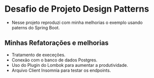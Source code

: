 # Desafio de Projeto Design Patterns 

- Nesse projeto reproduzi com minha melhorias o exemplo usando paterns do Spring Boot.

## Minhas Refatorações e melhorias

- Tratamento de execeções.
- Conexão com o banco de dados Postgres.
- Uso do Plugin do Lombok para aumentar a produtividade.
- Arquivo Client Insomnia para testar os endpoints.